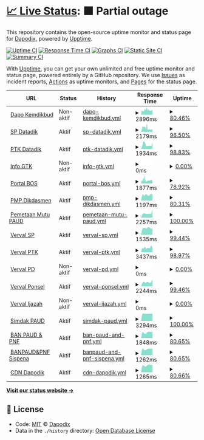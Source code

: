 # [📈 Live Status](https://dapodix.github.io/status): <!--live status--> **🟧 Partial outage**

This repository contains the open-source uptime monitor and status page for [Dapodix](https://dapodix.github.io/status), powered by [Upptime](https://github.com/upptime/upptime).

[![Uptime CI](https://github.com/koj-co/upptime/workflows/Uptime%20CI/badge.svg)](https://github.com/koj-co/upptime/actions?query=workflow%3A%22Uptime+CI%22)
[![Response Time CI](https://github.com/koj-co/upptime/workflows/Response%20Time%20CI/badge.svg)](https://github.com/koj-co/upptime/actions?query=workflow%3A%22Response+Time+CI%22)
[![Graphs CI](https://github.com/koj-co/upptime/workflows/Graphs%20CI/badge.svg)](https://github.com/koj-co/upptime/actions?query=workflow%3A%22Graphs+CI%22)
[![Static Site CI](https://github.com/koj-co/upptime/workflows/Static%20Site%20CI/badge.svg)](https://github.com/koj-co/upptime/actions?query=workflow%3A%22Static+Site+CI%22)
[![Summary CI](https://github.com/koj-co/upptime/workflows/Summary%20CI/badge.svg)](https://github.com/koj-co/upptime/actions?query=workflow%3A%22Summary+CI%22)

With [Upptime](https://upptime.js.org), you can get your own unlimited and free uptime monitor and status page, powered entirely by a GitHub repository. We use [Issues](https://github.com/dapodix/status/issues) as incident reports, [Actions](https://github.com/dapodix/status/actions) as uptime monitors, and [Pages](https://dapodix.github.io/status) for the status page.

<!--start: status pages-->
<!-- This summary is generated by Upptime (https://github.com/upptime/upptime) -->
<!-- Do not edit this manually, your changes will be overwritten -->
<!-- prettier-ignore -->
| URL | Status | History | Response Time | Uptime |
| --- | ------ | ------- | ------------- | ------ |
| <img alt="" src="https://favicons.githubusercontent.com/dapo.kemdikbud.go.id" height="13"> [Dapo Kemdikbud](https://dapo.kemdikbud.go.id/) | Non-aktif | [dapo-kemdikbud.yml](https://github.com/dapodix/status/commits/master/history/dapo-kemdikbud.yml) | <details><summary><img alt="Response time graph" src="./graphs/dapo-kemdikbud/response-time-week.png" height="20"> 2896ms</summary><br><a href="https://dapodix.github.io/status/history/dapo-kemdikbud"><img alt="Response time 2834" src="https://img.shields.io/endpoint?url=https%3A%2F%2Fraw.githubusercontent.com%2Fdapodix%2Fstatus%2Fmaster%2Fapi%2Fdapo-kemdikbud%2Fresponse-time.json"></a><br><a href="https://dapodix.github.io/status/history/dapo-kemdikbud"><img alt="24-hour response time 3012" src="https://img.shields.io/endpoint?url=https%3A%2F%2Fraw.githubusercontent.com%2Fdapodix%2Fstatus%2Fmaster%2Fapi%2Fdapo-kemdikbud%2Fresponse-time-day.json"></a><br><a href="https://dapodix.github.io/status/history/dapo-kemdikbud"><img alt="7-day response time 2896" src="https://img.shields.io/endpoint?url=https%3A%2F%2Fraw.githubusercontent.com%2Fdapodix%2Fstatus%2Fmaster%2Fapi%2Fdapo-kemdikbud%2Fresponse-time-week.json"></a><br><a href="https://dapodix.github.io/status/history/dapo-kemdikbud"><img alt="30-day response time 2709" src="https://img.shields.io/endpoint?url=https%3A%2F%2Fraw.githubusercontent.com%2Fdapodix%2Fstatus%2Fmaster%2Fapi%2Fdapo-kemdikbud%2Fresponse-time-month.json"></a><br><a href="https://dapodix.github.io/status/history/dapo-kemdikbud"><img alt="1-year response time 2834" src="https://img.shields.io/endpoint?url=https%3A%2F%2Fraw.githubusercontent.com%2Fdapodix%2Fstatus%2Fmaster%2Fapi%2Fdapo-kemdikbud%2Fresponse-time-year.json"></a></details> | <details><summary><a href="https://dapodix.github.io/status/history/dapo-kemdikbud">80.46%</a></summary><a href="https://dapodix.github.io/status/history/dapo-kemdikbud"><img alt="All-time uptime 96.19%" src="https://img.shields.io/endpoint?url=https%3A%2F%2Fraw.githubusercontent.com%2Fdapodix%2Fstatus%2Fmaster%2Fapi%2Fdapo-kemdikbud%2Fuptime.json"></a><br><a href="https://dapodix.github.io/status/history/dapo-kemdikbud"><img alt="24-hour uptime 99.93%" src="https://img.shields.io/endpoint?url=https%3A%2F%2Fraw.githubusercontent.com%2Fdapodix%2Fstatus%2Fmaster%2Fapi%2Fdapo-kemdikbud%2Fuptime-day.json"></a><br><a href="https://dapodix.github.io/status/history/dapo-kemdikbud"><img alt="7-day uptime 80.46%" src="https://img.shields.io/endpoint?url=https%3A%2F%2Fraw.githubusercontent.com%2Fdapodix%2Fstatus%2Fmaster%2Fapi%2Fdapo-kemdikbud%2Fuptime-week.json"></a><br><a href="https://dapodix.github.io/status/history/dapo-kemdikbud"><img alt="30-day uptime 94.35%" src="https://img.shields.io/endpoint?url=https%3A%2F%2Fraw.githubusercontent.com%2Fdapodix%2Fstatus%2Fmaster%2Fapi%2Fdapo-kemdikbud%2Fuptime-month.json"></a><br><a href="https://dapodix.github.io/status/history/dapo-kemdikbud"><img alt="1-year uptime 96.19%" src="https://img.shields.io/endpoint?url=https%3A%2F%2Fraw.githubusercontent.com%2Fdapodix%2Fstatus%2Fmaster%2Fapi%2Fdapo-kemdikbud%2Fuptime-year.json"></a></details>
| <img alt="" src="https://favicons.githubusercontent.com/sp.datadik.kemdikbud.go.id" height="13"> [SP Datadik](https://sp.datadik.kemdikbud.go.id/) | Aktif | [sp-datadik.yml](https://github.com/dapodix/status/commits/master/history/sp-datadik.yml) | <details><summary><img alt="Response time graph" src="./graphs/sp-datadik/response-time-week.png" height="20"> 2179ms</summary><br><a href="https://dapodix.github.io/status/history/sp-datadik"><img alt="Response time 2083" src="https://img.shields.io/endpoint?url=https%3A%2F%2Fraw.githubusercontent.com%2Fdapodix%2Fstatus%2Fmaster%2Fapi%2Fsp-datadik%2Fresponse-time.json"></a><br><a href="https://dapodix.github.io/status/history/sp-datadik"><img alt="24-hour response time 1461" src="https://img.shields.io/endpoint?url=https%3A%2F%2Fraw.githubusercontent.com%2Fdapodix%2Fstatus%2Fmaster%2Fapi%2Fsp-datadik%2Fresponse-time-day.json"></a><br><a href="https://dapodix.github.io/status/history/sp-datadik"><img alt="7-day response time 2179" src="https://img.shields.io/endpoint?url=https%3A%2F%2Fraw.githubusercontent.com%2Fdapodix%2Fstatus%2Fmaster%2Fapi%2Fsp-datadik%2Fresponse-time-week.json"></a><br><a href="https://dapodix.github.io/status/history/sp-datadik"><img alt="30-day response time 1629" src="https://img.shields.io/endpoint?url=https%3A%2F%2Fraw.githubusercontent.com%2Fdapodix%2Fstatus%2Fmaster%2Fapi%2Fsp-datadik%2Fresponse-time-month.json"></a><br><a href="https://dapodix.github.io/status/history/sp-datadik"><img alt="1-year response time 2083" src="https://img.shields.io/endpoint?url=https%3A%2F%2Fraw.githubusercontent.com%2Fdapodix%2Fstatus%2Fmaster%2Fapi%2Fsp-datadik%2Fresponse-time-year.json"></a></details> | <details><summary><a href="https://dapodix.github.io/status/history/sp-datadik">96.50%</a></summary><a href="https://dapodix.github.io/status/history/sp-datadik"><img alt="All-time uptime 85.56%" src="https://img.shields.io/endpoint?url=https%3A%2F%2Fraw.githubusercontent.com%2Fdapodix%2Fstatus%2Fmaster%2Fapi%2Fsp-datadik%2Fuptime.json"></a><br><a href="https://dapodix.github.io/status/history/sp-datadik"><img alt="24-hour uptime 96.16%" src="https://img.shields.io/endpoint?url=https%3A%2F%2Fraw.githubusercontent.com%2Fdapodix%2Fstatus%2Fmaster%2Fapi%2Fsp-datadik%2Fuptime-day.json"></a><br><a href="https://dapodix.github.io/status/history/sp-datadik"><img alt="7-day uptime 96.50%" src="https://img.shields.io/endpoint?url=https%3A%2F%2Fraw.githubusercontent.com%2Fdapodix%2Fstatus%2Fmaster%2Fapi%2Fsp-datadik%2Fuptime-week.json"></a><br><a href="https://dapodix.github.io/status/history/sp-datadik"><img alt="30-day uptime 95.69%" src="https://img.shields.io/endpoint?url=https%3A%2F%2Fraw.githubusercontent.com%2Fdapodix%2Fstatus%2Fmaster%2Fapi%2Fsp-datadik%2Fuptime-month.json"></a><br><a href="https://dapodix.github.io/status/history/sp-datadik"><img alt="1-year uptime 85.56%" src="https://img.shields.io/endpoint?url=https%3A%2F%2Fraw.githubusercontent.com%2Fdapodix%2Fstatus%2Fmaster%2Fapi%2Fsp-datadik%2Fuptime-year.json"></a></details>
| <img alt="" src="https://favicons.githubusercontent.com/ptk.datadik.kemdikbud.go.id" height="13"> [PTK Datadik](https://ptk.datadik.kemdikbud.go.id) | Aktif | [ptk-datadik.yml](https://github.com/dapodix/status/commits/master/history/ptk-datadik.yml) | <details><summary><img alt="Response time graph" src="./graphs/ptk-datadik/response-time-week.png" height="20"> 1934ms</summary><br><a href="https://dapodix.github.io/status/history/ptk-datadik"><img alt="Response time 6088" src="https://img.shields.io/endpoint?url=https%3A%2F%2Fraw.githubusercontent.com%2Fdapodix%2Fstatus%2Fmaster%2Fapi%2Fptk-datadik%2Fresponse-time.json"></a><br><a href="https://dapodix.github.io/status/history/ptk-datadik"><img alt="24-hour response time 2881" src="https://img.shields.io/endpoint?url=https%3A%2F%2Fraw.githubusercontent.com%2Fdapodix%2Fstatus%2Fmaster%2Fapi%2Fptk-datadik%2Fresponse-time-day.json"></a><br><a href="https://dapodix.github.io/status/history/ptk-datadik"><img alt="7-day response time 1934" src="https://img.shields.io/endpoint?url=https%3A%2F%2Fraw.githubusercontent.com%2Fdapodix%2Fstatus%2Fmaster%2Fapi%2Fptk-datadik%2Fresponse-time-week.json"></a><br><a href="https://dapodix.github.io/status/history/ptk-datadik"><img alt="30-day response time 1509" src="https://img.shields.io/endpoint?url=https%3A%2F%2Fraw.githubusercontent.com%2Fdapodix%2Fstatus%2Fmaster%2Fapi%2Fptk-datadik%2Fresponse-time-month.json"></a><br><a href="https://dapodix.github.io/status/history/ptk-datadik"><img alt="1-year response time 6088" src="https://img.shields.io/endpoint?url=https%3A%2F%2Fraw.githubusercontent.com%2Fdapodix%2Fstatus%2Fmaster%2Fapi%2Fptk-datadik%2Fresponse-time-year.json"></a></details> | <details><summary><a href="https://dapodix.github.io/status/history/ptk-datadik">98.83%</a></summary><a href="https://dapodix.github.io/status/history/ptk-datadik"><img alt="All-time uptime 98.02%" src="https://img.shields.io/endpoint?url=https%3A%2F%2Fraw.githubusercontent.com%2Fdapodix%2Fstatus%2Fmaster%2Fapi%2Fptk-datadik%2Fuptime.json"></a><br><a href="https://dapodix.github.io/status/history/ptk-datadik"><img alt="24-hour uptime 100.00%" src="https://img.shields.io/endpoint?url=https%3A%2F%2Fraw.githubusercontent.com%2Fdapodix%2Fstatus%2Fmaster%2Fapi%2Fptk-datadik%2Fuptime-day.json"></a><br><a href="https://dapodix.github.io/status/history/ptk-datadik"><img alt="7-day uptime 98.83%" src="https://img.shields.io/endpoint?url=https%3A%2F%2Fraw.githubusercontent.com%2Fdapodix%2Fstatus%2Fmaster%2Fapi%2Fptk-datadik%2Fuptime-week.json"></a><br><a href="https://dapodix.github.io/status/history/ptk-datadik"><img alt="30-day uptime 99.57%" src="https://img.shields.io/endpoint?url=https%3A%2F%2Fraw.githubusercontent.com%2Fdapodix%2Fstatus%2Fmaster%2Fapi%2Fptk-datadik%2Fuptime-month.json"></a><br><a href="https://dapodix.github.io/status/history/ptk-datadik"><img alt="1-year uptime 98.02%" src="https://img.shields.io/endpoint?url=https%3A%2F%2Fraw.githubusercontent.com%2Fdapodix%2Fstatus%2Fmaster%2Fapi%2Fptk-datadik%2Fuptime-year.json"></a></details>
| <img alt="" src="https://favicons.githubusercontent.com/info.gtk.kemdikbud.go.id" height="13"> [Info GTK](https://info.gtk.kemdikbud.go.id) | Non-aktif | [info-gtk.yml](https://github.com/dapodix/status/commits/master/history/info-gtk.yml) | <details><summary><img alt="Response time graph" src="./graphs/info-gtk/response-time-week.png" height="20"> 0ms</summary><br><a href="https://dapodix.github.io/status/history/info-gtk"><img alt="Response time 0" src="https://img.shields.io/endpoint?url=https%3A%2F%2Fraw.githubusercontent.com%2Fdapodix%2Fstatus%2Fmaster%2Fapi%2Finfo-gtk%2Fresponse-time.json"></a><br><a href="https://dapodix.github.io/status/history/info-gtk"><img alt="24-hour response time 0" src="https://img.shields.io/endpoint?url=https%3A%2F%2Fraw.githubusercontent.com%2Fdapodix%2Fstatus%2Fmaster%2Fapi%2Finfo-gtk%2Fresponse-time-day.json"></a><br><a href="https://dapodix.github.io/status/history/info-gtk"><img alt="7-day response time 0" src="https://img.shields.io/endpoint?url=https%3A%2F%2Fraw.githubusercontent.com%2Fdapodix%2Fstatus%2Fmaster%2Fapi%2Finfo-gtk%2Fresponse-time-week.json"></a><br><a href="https://dapodix.github.io/status/history/info-gtk"><img alt="30-day response time 0" src="https://img.shields.io/endpoint?url=https%3A%2F%2Fraw.githubusercontent.com%2Fdapodix%2Fstatus%2Fmaster%2Fapi%2Finfo-gtk%2Fresponse-time-month.json"></a><br><a href="https://dapodix.github.io/status/history/info-gtk"><img alt="1-year response time 0" src="https://img.shields.io/endpoint?url=https%3A%2F%2Fraw.githubusercontent.com%2Fdapodix%2Fstatus%2Fmaster%2Fapi%2Finfo-gtk%2Fresponse-time-year.json"></a></details> | <details><summary><a href="https://dapodix.github.io/status/history/info-gtk">0.00%</a></summary><a href="https://dapodix.github.io/status/history/info-gtk"><img alt="All-time uptime 0.00%" src="https://img.shields.io/endpoint?url=https%3A%2F%2Fraw.githubusercontent.com%2Fdapodix%2Fstatus%2Fmaster%2Fapi%2Finfo-gtk%2Fuptime.json"></a><br><a href="https://dapodix.github.io/status/history/info-gtk"><img alt="24-hour uptime 0.00%" src="https://img.shields.io/endpoint?url=https%3A%2F%2Fraw.githubusercontent.com%2Fdapodix%2Fstatus%2Fmaster%2Fapi%2Finfo-gtk%2Fuptime-day.json"></a><br><a href="https://dapodix.github.io/status/history/info-gtk"><img alt="7-day uptime 0.00%" src="https://img.shields.io/endpoint?url=https%3A%2F%2Fraw.githubusercontent.com%2Fdapodix%2Fstatus%2Fmaster%2Fapi%2Finfo-gtk%2Fuptime-week.json"></a><br><a href="https://dapodix.github.io/status/history/info-gtk"><img alt="30-day uptime 0.00%" src="https://img.shields.io/endpoint?url=https%3A%2F%2Fraw.githubusercontent.com%2Fdapodix%2Fstatus%2Fmaster%2Fapi%2Finfo-gtk%2Fuptime-month.json"></a><br><a href="https://dapodix.github.io/status/history/info-gtk"><img alt="1-year uptime 0.00%" src="https://img.shields.io/endpoint?url=https%3A%2F%2Fraw.githubusercontent.com%2Fdapodix%2Fstatus%2Fmaster%2Fapi%2Finfo-gtk%2Fuptime-year.json"></a></details>
| <img alt="" src="https://favicons.githubusercontent.com/bos.kemdikbud.go.id" height="13"> [Portal BOS](https://bos.kemdikbud.go.id/) | Aktif | [portal-bos.yml](https://github.com/dapodix/status/commits/master/history/portal-bos.yml) | <details><summary><img alt="Response time graph" src="./graphs/portal-bos/response-time-week.png" height="20"> 1877ms</summary><br><a href="https://dapodix.github.io/status/history/portal-bos"><img alt="Response time 2463" src="https://img.shields.io/endpoint?url=https%3A%2F%2Fraw.githubusercontent.com%2Fdapodix%2Fstatus%2Fmaster%2Fapi%2Fportal-bos%2Fresponse-time.json"></a><br><a href="https://dapodix.github.io/status/history/portal-bos"><img alt="24-hour response time 1642" src="https://img.shields.io/endpoint?url=https%3A%2F%2Fraw.githubusercontent.com%2Fdapodix%2Fstatus%2Fmaster%2Fapi%2Fportal-bos%2Fresponse-time-day.json"></a><br><a href="https://dapodix.github.io/status/history/portal-bos"><img alt="7-day response time 1877" src="https://img.shields.io/endpoint?url=https%3A%2F%2Fraw.githubusercontent.com%2Fdapodix%2Fstatus%2Fmaster%2Fapi%2Fportal-bos%2Fresponse-time-week.json"></a><br><a href="https://dapodix.github.io/status/history/portal-bos"><img alt="30-day response time 1964" src="https://img.shields.io/endpoint?url=https%3A%2F%2Fraw.githubusercontent.com%2Fdapodix%2Fstatus%2Fmaster%2Fapi%2Fportal-bos%2Fresponse-time-month.json"></a><br><a href="https://dapodix.github.io/status/history/portal-bos"><img alt="1-year response time 2463" src="https://img.shields.io/endpoint?url=https%3A%2F%2Fraw.githubusercontent.com%2Fdapodix%2Fstatus%2Fmaster%2Fapi%2Fportal-bos%2Fresponse-time-year.json"></a></details> | <details><summary><a href="https://dapodix.github.io/status/history/portal-bos">78.92%</a></summary><a href="https://dapodix.github.io/status/history/portal-bos"><img alt="All-time uptime 94.25%" src="https://img.shields.io/endpoint?url=https%3A%2F%2Fraw.githubusercontent.com%2Fdapodix%2Fstatus%2Fmaster%2Fapi%2Fportal-bos%2Fuptime.json"></a><br><a href="https://dapodix.github.io/status/history/portal-bos"><img alt="24-hour uptime 100.00%" src="https://img.shields.io/endpoint?url=https%3A%2F%2Fraw.githubusercontent.com%2Fdapodix%2Fstatus%2Fmaster%2Fapi%2Fportal-bos%2Fuptime-day.json"></a><br><a href="https://dapodix.github.io/status/history/portal-bos"><img alt="7-day uptime 78.92%" src="https://img.shields.io/endpoint?url=https%3A%2F%2Fraw.githubusercontent.com%2Fdapodix%2Fstatus%2Fmaster%2Fapi%2Fportal-bos%2Fuptime-week.json"></a><br><a href="https://dapodix.github.io/status/history/portal-bos"><img alt="30-day uptime 93.19%" src="https://img.shields.io/endpoint?url=https%3A%2F%2Fraw.githubusercontent.com%2Fdapodix%2Fstatus%2Fmaster%2Fapi%2Fportal-bos%2Fuptime-month.json"></a><br><a href="https://dapodix.github.io/status/history/portal-bos"><img alt="1-year uptime 94.25%" src="https://img.shields.io/endpoint?url=https%3A%2F%2Fraw.githubusercontent.com%2Fdapodix%2Fstatus%2Fmaster%2Fapi%2Fportal-bos%2Fuptime-year.json"></a></details>
| <img alt="" src="https://favicons.githubusercontent.com/pmp.kemdikbud.go.id" height="13"> [PMP Dikdasmen](http://pmp.kemdikbud.go.id/) | Aktif | [pmp-dikdasmen.yml](https://github.com/dapodix/status/commits/master/history/pmp-dikdasmen.yml) | <details><summary><img alt="Response time graph" src="./graphs/pmp-dikdasmen/response-time-week.png" height="20"> 1197ms</summary><br><a href="https://dapodix.github.io/status/history/pmp-dikdasmen"><img alt="Response time 1717" src="https://img.shields.io/endpoint?url=https%3A%2F%2Fraw.githubusercontent.com%2Fdapodix%2Fstatus%2Fmaster%2Fapi%2Fpmp-dikdasmen%2Fresponse-time.json"></a><br><a href="https://dapodix.github.io/status/history/pmp-dikdasmen"><img alt="24-hour response time 1300" src="https://img.shields.io/endpoint?url=https%3A%2F%2Fraw.githubusercontent.com%2Fdapodix%2Fstatus%2Fmaster%2Fapi%2Fpmp-dikdasmen%2Fresponse-time-day.json"></a><br><a href="https://dapodix.github.io/status/history/pmp-dikdasmen"><img alt="7-day response time 1197" src="https://img.shields.io/endpoint?url=https%3A%2F%2Fraw.githubusercontent.com%2Fdapodix%2Fstatus%2Fmaster%2Fapi%2Fpmp-dikdasmen%2Fresponse-time-week.json"></a><br><a href="https://dapodix.github.io/status/history/pmp-dikdasmen"><img alt="30-day response time 1283" src="https://img.shields.io/endpoint?url=https%3A%2F%2Fraw.githubusercontent.com%2Fdapodix%2Fstatus%2Fmaster%2Fapi%2Fpmp-dikdasmen%2Fresponse-time-month.json"></a><br><a href="https://dapodix.github.io/status/history/pmp-dikdasmen"><img alt="1-year response time 1717" src="https://img.shields.io/endpoint?url=https%3A%2F%2Fraw.githubusercontent.com%2Fdapodix%2Fstatus%2Fmaster%2Fapi%2Fpmp-dikdasmen%2Fresponse-time-year.json"></a></details> | <details><summary><a href="https://dapodix.github.io/status/history/pmp-dikdasmen">80.31%</a></summary><a href="https://dapodix.github.io/status/history/pmp-dikdasmen"><img alt="All-time uptime 97.45%" src="https://img.shields.io/endpoint?url=https%3A%2F%2Fraw.githubusercontent.com%2Fdapodix%2Fstatus%2Fmaster%2Fapi%2Fpmp-dikdasmen%2Fuptime.json"></a><br><a href="https://dapodix.github.io/status/history/pmp-dikdasmen"><img alt="24-hour uptime 100.00%" src="https://img.shields.io/endpoint?url=https%3A%2F%2Fraw.githubusercontent.com%2Fdapodix%2Fstatus%2Fmaster%2Fapi%2Fpmp-dikdasmen%2Fuptime-day.json"></a><br><a href="https://dapodix.github.io/status/history/pmp-dikdasmen"><img alt="7-day uptime 80.31%" src="https://img.shields.io/endpoint?url=https%3A%2F%2Fraw.githubusercontent.com%2Fdapodix%2Fstatus%2Fmaster%2Fapi%2Fpmp-dikdasmen%2Fuptime-week.json"></a><br><a href="https://dapodix.github.io/status/history/pmp-dikdasmen"><img alt="30-day uptime 95.47%" src="https://img.shields.io/endpoint?url=https%3A%2F%2Fraw.githubusercontent.com%2Fdapodix%2Fstatus%2Fmaster%2Fapi%2Fpmp-dikdasmen%2Fuptime-month.json"></a><br><a href="https://dapodix.github.io/status/history/pmp-dikdasmen"><img alt="1-year uptime 97.45%" src="https://img.shields.io/endpoint?url=https%3A%2F%2Fraw.githubusercontent.com%2Fdapodix%2Fstatus%2Fmaster%2Fapi%2Fpmp-dikdasmen%2Fuptime-year.json"></a></details>
| <img alt="" src="https://favicons.githubusercontent.com/pemetaanmutu.paud-dikmas.kemdikbud.go.id" height="13"> [Pemetaan Mutu PAUD](https://pemetaanmutu.paud-dikmas.kemdikbud.go.id/) | Aktif | [pemetaan-mutu-paud.yml](https://github.com/dapodix/status/commits/master/history/pemetaan-mutu-paud.yml) | <details><summary><img alt="Response time graph" src="./graphs/pemetaan-mutu-paud/response-time-week.png" height="20"> 2257ms</summary><br><a href="https://dapodix.github.io/status/history/pemetaan-mutu-paud"><img alt="Response time 2116" src="https://img.shields.io/endpoint?url=https%3A%2F%2Fraw.githubusercontent.com%2Fdapodix%2Fstatus%2Fmaster%2Fapi%2Fpemetaan-mutu-paud%2Fresponse-time.json"></a><br><a href="https://dapodix.github.io/status/history/pemetaan-mutu-paud"><img alt="24-hour response time 3976" src="https://img.shields.io/endpoint?url=https%3A%2F%2Fraw.githubusercontent.com%2Fdapodix%2Fstatus%2Fmaster%2Fapi%2Fpemetaan-mutu-paud%2Fresponse-time-day.json"></a><br><a href="https://dapodix.github.io/status/history/pemetaan-mutu-paud"><img alt="7-day response time 2257" src="https://img.shields.io/endpoint?url=https%3A%2F%2Fraw.githubusercontent.com%2Fdapodix%2Fstatus%2Fmaster%2Fapi%2Fpemetaan-mutu-paud%2Fresponse-time-week.json"></a><br><a href="https://dapodix.github.io/status/history/pemetaan-mutu-paud"><img alt="30-day response time 1940" src="https://img.shields.io/endpoint?url=https%3A%2F%2Fraw.githubusercontent.com%2Fdapodix%2Fstatus%2Fmaster%2Fapi%2Fpemetaan-mutu-paud%2Fresponse-time-month.json"></a><br><a href="https://dapodix.github.io/status/history/pemetaan-mutu-paud"><img alt="1-year response time 2116" src="https://img.shields.io/endpoint?url=https%3A%2F%2Fraw.githubusercontent.com%2Fdapodix%2Fstatus%2Fmaster%2Fapi%2Fpemetaan-mutu-paud%2Fresponse-time-year.json"></a></details> | <details><summary><a href="https://dapodix.github.io/status/history/pemetaan-mutu-paud">100.00%</a></summary><a href="https://dapodix.github.io/status/history/pemetaan-mutu-paud"><img alt="All-time uptime 91.83%" src="https://img.shields.io/endpoint?url=https%3A%2F%2Fraw.githubusercontent.com%2Fdapodix%2Fstatus%2Fmaster%2Fapi%2Fpemetaan-mutu-paud%2Fuptime.json"></a><br><a href="https://dapodix.github.io/status/history/pemetaan-mutu-paud"><img alt="24-hour uptime 100.00%" src="https://img.shields.io/endpoint?url=https%3A%2F%2Fraw.githubusercontent.com%2Fdapodix%2Fstatus%2Fmaster%2Fapi%2Fpemetaan-mutu-paud%2Fuptime-day.json"></a><br><a href="https://dapodix.github.io/status/history/pemetaan-mutu-paud"><img alt="7-day uptime 100.00%" src="https://img.shields.io/endpoint?url=https%3A%2F%2Fraw.githubusercontent.com%2Fdapodix%2Fstatus%2Fmaster%2Fapi%2Fpemetaan-mutu-paud%2Fuptime-week.json"></a><br><a href="https://dapodix.github.io/status/history/pemetaan-mutu-paud"><img alt="30-day uptime 89.49%" src="https://img.shields.io/endpoint?url=https%3A%2F%2Fraw.githubusercontent.com%2Fdapodix%2Fstatus%2Fmaster%2Fapi%2Fpemetaan-mutu-paud%2Fuptime-month.json"></a><br><a href="https://dapodix.github.io/status/history/pemetaan-mutu-paud"><img alt="1-year uptime 91.83%" src="https://img.shields.io/endpoint?url=https%3A%2F%2Fraw.githubusercontent.com%2Fdapodix%2Fstatus%2Fmaster%2Fapi%2Fpemetaan-mutu-paud%2Fuptime-year.json"></a></details>
| <img alt="" src="https://favicons.githubusercontent.com/vervalsp.data.kemdikbud.go.id" height="13"> [Verval SP](http://vervalsp.data.kemdikbud.go.id/) | Aktif | [verval-sp.yml](https://github.com/dapodix/status/commits/master/history/verval-sp.yml) | <details><summary><img alt="Response time graph" src="./graphs/verval-sp/response-time-week.png" height="20"> 1535ms</summary><br><a href="https://dapodix.github.io/status/history/verval-sp"><img alt="Response time 1559" src="https://img.shields.io/endpoint?url=https%3A%2F%2Fraw.githubusercontent.com%2Fdapodix%2Fstatus%2Fmaster%2Fapi%2Fverval-sp%2Fresponse-time.json"></a><br><a href="https://dapodix.github.io/status/history/verval-sp"><img alt="24-hour response time 1491" src="https://img.shields.io/endpoint?url=https%3A%2F%2Fraw.githubusercontent.com%2Fdapodix%2Fstatus%2Fmaster%2Fapi%2Fverval-sp%2Fresponse-time-day.json"></a><br><a href="https://dapodix.github.io/status/history/verval-sp"><img alt="7-day response time 1535" src="https://img.shields.io/endpoint?url=https%3A%2F%2Fraw.githubusercontent.com%2Fdapodix%2Fstatus%2Fmaster%2Fapi%2Fverval-sp%2Fresponse-time-week.json"></a><br><a href="https://dapodix.github.io/status/history/verval-sp"><img alt="30-day response time 1422" src="https://img.shields.io/endpoint?url=https%3A%2F%2Fraw.githubusercontent.com%2Fdapodix%2Fstatus%2Fmaster%2Fapi%2Fverval-sp%2Fresponse-time-month.json"></a><br><a href="https://dapodix.github.io/status/history/verval-sp"><img alt="1-year response time 1559" src="https://img.shields.io/endpoint?url=https%3A%2F%2Fraw.githubusercontent.com%2Fdapodix%2Fstatus%2Fmaster%2Fapi%2Fverval-sp%2Fresponse-time-year.json"></a></details> | <details><summary><a href="https://dapodix.github.io/status/history/verval-sp">99.44%</a></summary><a href="https://dapodix.github.io/status/history/verval-sp"><img alt="All-time uptime 96.87%" src="https://img.shields.io/endpoint?url=https%3A%2F%2Fraw.githubusercontent.com%2Fdapodix%2Fstatus%2Fmaster%2Fapi%2Fverval-sp%2Fuptime.json"></a><br><a href="https://dapodix.github.io/status/history/verval-sp"><img alt="24-hour uptime 100.00%" src="https://img.shields.io/endpoint?url=https%3A%2F%2Fraw.githubusercontent.com%2Fdapodix%2Fstatus%2Fmaster%2Fapi%2Fverval-sp%2Fuptime-day.json"></a><br><a href="https://dapodix.github.io/status/history/verval-sp"><img alt="7-day uptime 99.44%" src="https://img.shields.io/endpoint?url=https%3A%2F%2Fraw.githubusercontent.com%2Fdapodix%2Fstatus%2Fmaster%2Fapi%2Fverval-sp%2Fuptime-week.json"></a><br><a href="https://dapodix.github.io/status/history/verval-sp"><img alt="30-day uptime 94.19%" src="https://img.shields.io/endpoint?url=https%3A%2F%2Fraw.githubusercontent.com%2Fdapodix%2Fstatus%2Fmaster%2Fapi%2Fverval-sp%2Fuptime-month.json"></a><br><a href="https://dapodix.github.io/status/history/verval-sp"><img alt="1-year uptime 96.87%" src="https://img.shields.io/endpoint?url=https%3A%2F%2Fraw.githubusercontent.com%2Fdapodix%2Fstatus%2Fmaster%2Fapi%2Fverval-sp%2Fuptime-year.json"></a></details>
| <img alt="" src="https://favicons.githubusercontent.com/vervalptk.data.kemdikbud.go.id" height="13"> [Verval PTK](http://vervalptk.data.kemdikbud.go.id/) | Aktif | [verval-ptk.yml](https://github.com/dapodix/status/commits/master/history/verval-ptk.yml) | <details><summary><img alt="Response time graph" src="./graphs/verval-ptk/response-time-week.png" height="20"> 3437ms</summary><br><a href="https://dapodix.github.io/status/history/verval-ptk"><img alt="Response time 3683" src="https://img.shields.io/endpoint?url=https%3A%2F%2Fraw.githubusercontent.com%2Fdapodix%2Fstatus%2Fmaster%2Fapi%2Fverval-ptk%2Fresponse-time.json"></a><br><a href="https://dapodix.github.io/status/history/verval-ptk"><img alt="24-hour response time 3406" src="https://img.shields.io/endpoint?url=https%3A%2F%2Fraw.githubusercontent.com%2Fdapodix%2Fstatus%2Fmaster%2Fapi%2Fverval-ptk%2Fresponse-time-day.json"></a><br><a href="https://dapodix.github.io/status/history/verval-ptk"><img alt="7-day response time 3437" src="https://img.shields.io/endpoint?url=https%3A%2F%2Fraw.githubusercontent.com%2Fdapodix%2Fstatus%2Fmaster%2Fapi%2Fverval-ptk%2Fresponse-time-week.json"></a><br><a href="https://dapodix.github.io/status/history/verval-ptk"><img alt="30-day response time 3881" src="https://img.shields.io/endpoint?url=https%3A%2F%2Fraw.githubusercontent.com%2Fdapodix%2Fstatus%2Fmaster%2Fapi%2Fverval-ptk%2Fresponse-time-month.json"></a><br><a href="https://dapodix.github.io/status/history/verval-ptk"><img alt="1-year response time 3683" src="https://img.shields.io/endpoint?url=https%3A%2F%2Fraw.githubusercontent.com%2Fdapodix%2Fstatus%2Fmaster%2Fapi%2Fverval-ptk%2Fresponse-time-year.json"></a></details> | <details><summary><a href="https://dapodix.github.io/status/history/verval-ptk">98.97%</a></summary><a href="https://dapodix.github.io/status/history/verval-ptk"><img alt="All-time uptime 96.18%" src="https://img.shields.io/endpoint?url=https%3A%2F%2Fraw.githubusercontent.com%2Fdapodix%2Fstatus%2Fmaster%2Fapi%2Fverval-ptk%2Fuptime.json"></a><br><a href="https://dapodix.github.io/status/history/verval-ptk"><img alt="24-hour uptime 100.00%" src="https://img.shields.io/endpoint?url=https%3A%2F%2Fraw.githubusercontent.com%2Fdapodix%2Fstatus%2Fmaster%2Fapi%2Fverval-ptk%2Fuptime-day.json"></a><br><a href="https://dapodix.github.io/status/history/verval-ptk"><img alt="7-day uptime 98.97%" src="https://img.shields.io/endpoint?url=https%3A%2F%2Fraw.githubusercontent.com%2Fdapodix%2Fstatus%2Fmaster%2Fapi%2Fverval-ptk%2Fuptime-week.json"></a><br><a href="https://dapodix.github.io/status/history/verval-ptk"><img alt="30-day uptime 94.16%" src="https://img.shields.io/endpoint?url=https%3A%2F%2Fraw.githubusercontent.com%2Fdapodix%2Fstatus%2Fmaster%2Fapi%2Fverval-ptk%2Fuptime-month.json"></a><br><a href="https://dapodix.github.io/status/history/verval-ptk"><img alt="1-year uptime 96.18%" src="https://img.shields.io/endpoint?url=https%3A%2F%2Fraw.githubusercontent.com%2Fdapodix%2Fstatus%2Fmaster%2Fapi%2Fverval-ptk%2Fuptime-year.json"></a></details>
| <img alt="" src="https://favicons.githubusercontent.com/vervalpd.data.kemdikbud.go.id" height="13"> [Verval PD](http://vervalpd.data.kemdikbud.go.id/) | Non-aktif | [verval-pd.yml](https://github.com/dapodix/status/commits/master/history/verval-pd.yml) | <details><summary><img alt="Response time graph" src="./graphs/verval-pd/response-time-week.png" height="20"> 0ms</summary><br><a href="https://dapodix.github.io/status/history/verval-pd"><img alt="Response time 2394" src="https://img.shields.io/endpoint?url=https%3A%2F%2Fraw.githubusercontent.com%2Fdapodix%2Fstatus%2Fmaster%2Fapi%2Fverval-pd%2Fresponse-time.json"></a><br><a href="https://dapodix.github.io/status/history/verval-pd"><img alt="24-hour response time 0" src="https://img.shields.io/endpoint?url=https%3A%2F%2Fraw.githubusercontent.com%2Fdapodix%2Fstatus%2Fmaster%2Fapi%2Fverval-pd%2Fresponse-time-day.json"></a><br><a href="https://dapodix.github.io/status/history/verval-pd"><img alt="7-day response time 0" src="https://img.shields.io/endpoint?url=https%3A%2F%2Fraw.githubusercontent.com%2Fdapodix%2Fstatus%2Fmaster%2Fapi%2Fverval-pd%2Fresponse-time-week.json"></a><br><a href="https://dapodix.github.io/status/history/verval-pd"><img alt="30-day response time 2615" src="https://img.shields.io/endpoint?url=https%3A%2F%2Fraw.githubusercontent.com%2Fdapodix%2Fstatus%2Fmaster%2Fapi%2Fverval-pd%2Fresponse-time-month.json"></a><br><a href="https://dapodix.github.io/status/history/verval-pd"><img alt="1-year response time 2394" src="https://img.shields.io/endpoint?url=https%3A%2F%2Fraw.githubusercontent.com%2Fdapodix%2Fstatus%2Fmaster%2Fapi%2Fverval-pd%2Fresponse-time-year.json"></a></details> | <details><summary><a href="https://dapodix.github.io/status/history/verval-pd">0.00%</a></summary><a href="https://dapodix.github.io/status/history/verval-pd"><img alt="All-time uptime 73.82%" src="https://img.shields.io/endpoint?url=https%3A%2F%2Fraw.githubusercontent.com%2Fdapodix%2Fstatus%2Fmaster%2Fapi%2Fverval-pd%2Fuptime.json"></a><br><a href="https://dapodix.github.io/status/history/verval-pd"><img alt="24-hour uptime 0.00%" src="https://img.shields.io/endpoint?url=https%3A%2F%2Fraw.githubusercontent.com%2Fdapodix%2Fstatus%2Fmaster%2Fapi%2Fverval-pd%2Fuptime-day.json"></a><br><a href="https://dapodix.github.io/status/history/verval-pd"><img alt="7-day uptime 0.00%" src="https://img.shields.io/endpoint?url=https%3A%2F%2Fraw.githubusercontent.com%2Fdapodix%2Fstatus%2Fmaster%2Fapi%2Fverval-pd%2Fuptime-week.json"></a><br><a href="https://dapodix.github.io/status/history/verval-pd"><img alt="30-day uptime 59.94%" src="https://img.shields.io/endpoint?url=https%3A%2F%2Fraw.githubusercontent.com%2Fdapodix%2Fstatus%2Fmaster%2Fapi%2Fverval-pd%2Fuptime-month.json"></a><br><a href="https://dapodix.github.io/status/history/verval-pd"><img alt="1-year uptime 73.82%" src="https://img.shields.io/endpoint?url=https%3A%2F%2Fraw.githubusercontent.com%2Fdapodix%2Fstatus%2Fmaster%2Fapi%2Fverval-pd%2Fuptime-year.json"></a></details>
| <img alt="" src="https://favicons.githubusercontent.com/vervalponsel.data.kemdikbud.go.id" height="13"> [Verval Ponsel](https://vervalponsel.data.kemdikbud.go.id/) | Aktif | [verval-ponsel.yml](https://github.com/dapodix/status/commits/master/history/verval-ponsel.yml) | <details><summary><img alt="Response time graph" src="./graphs/verval-ponsel/response-time-week.png" height="20"> 2244ms</summary><br><a href="https://dapodix.github.io/status/history/verval-ponsel"><img alt="Response time 2158" src="https://img.shields.io/endpoint?url=https%3A%2F%2Fraw.githubusercontent.com%2Fdapodix%2Fstatus%2Fmaster%2Fapi%2Fverval-ponsel%2Fresponse-time.json"></a><br><a href="https://dapodix.github.io/status/history/verval-ponsel"><img alt="24-hour response time 3547" src="https://img.shields.io/endpoint?url=https%3A%2F%2Fraw.githubusercontent.com%2Fdapodix%2Fstatus%2Fmaster%2Fapi%2Fverval-ponsel%2Fresponse-time-day.json"></a><br><a href="https://dapodix.github.io/status/history/verval-ponsel"><img alt="7-day response time 2244" src="https://img.shields.io/endpoint?url=https%3A%2F%2Fraw.githubusercontent.com%2Fdapodix%2Fstatus%2Fmaster%2Fapi%2Fverval-ponsel%2Fresponse-time-week.json"></a><br><a href="https://dapodix.github.io/status/history/verval-ponsel"><img alt="30-day response time 2280" src="https://img.shields.io/endpoint?url=https%3A%2F%2Fraw.githubusercontent.com%2Fdapodix%2Fstatus%2Fmaster%2Fapi%2Fverval-ponsel%2Fresponse-time-month.json"></a><br><a href="https://dapodix.github.io/status/history/verval-ponsel"><img alt="1-year response time 2158" src="https://img.shields.io/endpoint?url=https%3A%2F%2Fraw.githubusercontent.com%2Fdapodix%2Fstatus%2Fmaster%2Fapi%2Fverval-ponsel%2Fresponse-time-year.json"></a></details> | <details><summary><a href="https://dapodix.github.io/status/history/verval-ponsel">99.46%</a></summary><a href="https://dapodix.github.io/status/history/verval-ponsel"><img alt="All-time uptime 93.97%" src="https://img.shields.io/endpoint?url=https%3A%2F%2Fraw.githubusercontent.com%2Fdapodix%2Fstatus%2Fmaster%2Fapi%2Fverval-ponsel%2Fuptime.json"></a><br><a href="https://dapodix.github.io/status/history/verval-ponsel"><img alt="24-hour uptime 100.00%" src="https://img.shields.io/endpoint?url=https%3A%2F%2Fraw.githubusercontent.com%2Fdapodix%2Fstatus%2Fmaster%2Fapi%2Fverval-ponsel%2Fuptime-day.json"></a><br><a href="https://dapodix.github.io/status/history/verval-ponsel"><img alt="7-day uptime 99.46%" src="https://img.shields.io/endpoint?url=https%3A%2F%2Fraw.githubusercontent.com%2Fdapodix%2Fstatus%2Fmaster%2Fapi%2Fverval-ponsel%2Fuptime-week.json"></a><br><a href="https://dapodix.github.io/status/history/verval-ponsel"><img alt="30-day uptime 90.87%" src="https://img.shields.io/endpoint?url=https%3A%2F%2Fraw.githubusercontent.com%2Fdapodix%2Fstatus%2Fmaster%2Fapi%2Fverval-ponsel%2Fuptime-month.json"></a><br><a href="https://dapodix.github.io/status/history/verval-ponsel"><img alt="1-year uptime 93.97%" src="https://img.shields.io/endpoint?url=https%3A%2F%2Fraw.githubusercontent.com%2Fdapodix%2Fstatus%2Fmaster%2Fapi%2Fverval-ponsel%2Fuptime-year.json"></a></details>
| <img alt="" src="https://favicons.githubusercontent.com/info.gtk.kemdikbud.go.id" height="13"> [Verval Ijazah](https://info.gtk.kemdikbud.go.id/verval_s1/index.php) | Non-aktif | [verval-ijazah.yml](https://github.com/dapodix/status/commits/master/history/verval-ijazah.yml) | <details><summary><img alt="Response time graph" src="./graphs/verval-ijazah/response-time-week.png" height="20"> 0ms</summary><br><a href="https://dapodix.github.io/status/history/verval-ijazah"><img alt="Response time 0" src="https://img.shields.io/endpoint?url=https%3A%2F%2Fraw.githubusercontent.com%2Fdapodix%2Fstatus%2Fmaster%2Fapi%2Fverval-ijazah%2Fresponse-time.json"></a><br><a href="https://dapodix.github.io/status/history/verval-ijazah"><img alt="24-hour response time 0" src="https://img.shields.io/endpoint?url=https%3A%2F%2Fraw.githubusercontent.com%2Fdapodix%2Fstatus%2Fmaster%2Fapi%2Fverval-ijazah%2Fresponse-time-day.json"></a><br><a href="https://dapodix.github.io/status/history/verval-ijazah"><img alt="7-day response time 0" src="https://img.shields.io/endpoint?url=https%3A%2F%2Fraw.githubusercontent.com%2Fdapodix%2Fstatus%2Fmaster%2Fapi%2Fverval-ijazah%2Fresponse-time-week.json"></a><br><a href="https://dapodix.github.io/status/history/verval-ijazah"><img alt="30-day response time 0" src="https://img.shields.io/endpoint?url=https%3A%2F%2Fraw.githubusercontent.com%2Fdapodix%2Fstatus%2Fmaster%2Fapi%2Fverval-ijazah%2Fresponse-time-month.json"></a><br><a href="https://dapodix.github.io/status/history/verval-ijazah"><img alt="1-year response time 0" src="https://img.shields.io/endpoint?url=https%3A%2F%2Fraw.githubusercontent.com%2Fdapodix%2Fstatus%2Fmaster%2Fapi%2Fverval-ijazah%2Fresponse-time-year.json"></a></details> | <details><summary><a href="https://dapodix.github.io/status/history/verval-ijazah">0.00%</a></summary><a href="https://dapodix.github.io/status/history/verval-ijazah"><img alt="All-time uptime 0.00%" src="https://img.shields.io/endpoint?url=https%3A%2F%2Fraw.githubusercontent.com%2Fdapodix%2Fstatus%2Fmaster%2Fapi%2Fverval-ijazah%2Fuptime.json"></a><br><a href="https://dapodix.github.io/status/history/verval-ijazah"><img alt="24-hour uptime 0.00%" src="https://img.shields.io/endpoint?url=https%3A%2F%2Fraw.githubusercontent.com%2Fdapodix%2Fstatus%2Fmaster%2Fapi%2Fverval-ijazah%2Fuptime-day.json"></a><br><a href="https://dapodix.github.io/status/history/verval-ijazah"><img alt="7-day uptime 0.00%" src="https://img.shields.io/endpoint?url=https%3A%2F%2Fraw.githubusercontent.com%2Fdapodix%2Fstatus%2Fmaster%2Fapi%2Fverval-ijazah%2Fuptime-week.json"></a><br><a href="https://dapodix.github.io/status/history/verval-ijazah"><img alt="30-day uptime 0.00%" src="https://img.shields.io/endpoint?url=https%3A%2F%2Fraw.githubusercontent.com%2Fdapodix%2Fstatus%2Fmaster%2Fapi%2Fverval-ijazah%2Fuptime-month.json"></a><br><a href="https://dapodix.github.io/status/history/verval-ijazah"><img alt="1-year uptime 0.00%" src="https://img.shields.io/endpoint?url=https%3A%2F%2Fraw.githubusercontent.com%2Fdapodix%2Fstatus%2Fmaster%2Fapi%2Fverval-ijazah%2Fuptime-year.json"></a></details>
| <img alt="" src="https://favicons.githubusercontent.com/app.paud-dikmas.kemdikbud.go.id" height="13"> [Simdak PAUD](https://app.paud-dikmas.kemdikbud.go.id/simdak/) | Aktif | [simdak-paud.yml](https://github.com/dapodix/status/commits/master/history/simdak-paud.yml) | <details><summary><img alt="Response time graph" src="./graphs/simdak-paud/response-time-week.png" height="20"> 3294ms</summary><br><a href="https://dapodix.github.io/status/history/simdak-paud"><img alt="Response time 1847" src="https://img.shields.io/endpoint?url=https%3A%2F%2Fraw.githubusercontent.com%2Fdapodix%2Fstatus%2Fmaster%2Fapi%2Fsimdak-paud%2Fresponse-time.json"></a><br><a href="https://dapodix.github.io/status/history/simdak-paud"><img alt="24-hour response time 3307" src="https://img.shields.io/endpoint?url=https%3A%2F%2Fraw.githubusercontent.com%2Fdapodix%2Fstatus%2Fmaster%2Fapi%2Fsimdak-paud%2Fresponse-time-day.json"></a><br><a href="https://dapodix.github.io/status/history/simdak-paud"><img alt="7-day response time 3294" src="https://img.shields.io/endpoint?url=https%3A%2F%2Fraw.githubusercontent.com%2Fdapodix%2Fstatus%2Fmaster%2Fapi%2Fsimdak-paud%2Fresponse-time-week.json"></a><br><a href="https://dapodix.github.io/status/history/simdak-paud"><img alt="30-day response time 1979" src="https://img.shields.io/endpoint?url=https%3A%2F%2Fraw.githubusercontent.com%2Fdapodix%2Fstatus%2Fmaster%2Fapi%2Fsimdak-paud%2Fresponse-time-month.json"></a><br><a href="https://dapodix.github.io/status/history/simdak-paud"><img alt="1-year response time 1847" src="https://img.shields.io/endpoint?url=https%3A%2F%2Fraw.githubusercontent.com%2Fdapodix%2Fstatus%2Fmaster%2Fapi%2Fsimdak-paud%2Fresponse-time-year.json"></a></details> | <details><summary><a href="https://dapodix.github.io/status/history/simdak-paud">100.00%</a></summary><a href="https://dapodix.github.io/status/history/simdak-paud"><img alt="All-time uptime 92.29%" src="https://img.shields.io/endpoint?url=https%3A%2F%2Fraw.githubusercontent.com%2Fdapodix%2Fstatus%2Fmaster%2Fapi%2Fsimdak-paud%2Fuptime.json"></a><br><a href="https://dapodix.github.io/status/history/simdak-paud"><img alt="24-hour uptime 100.00%" src="https://img.shields.io/endpoint?url=https%3A%2F%2Fraw.githubusercontent.com%2Fdapodix%2Fstatus%2Fmaster%2Fapi%2Fsimdak-paud%2Fuptime-day.json"></a><br><a href="https://dapodix.github.io/status/history/simdak-paud"><img alt="7-day uptime 100.00%" src="https://img.shields.io/endpoint?url=https%3A%2F%2Fraw.githubusercontent.com%2Fdapodix%2Fstatus%2Fmaster%2Fapi%2Fsimdak-paud%2Fuptime-week.json"></a><br><a href="https://dapodix.github.io/status/history/simdak-paud"><img alt="30-day uptime 88.20%" src="https://img.shields.io/endpoint?url=https%3A%2F%2Fraw.githubusercontent.com%2Fdapodix%2Fstatus%2Fmaster%2Fapi%2Fsimdak-paud%2Fuptime-month.json"></a><br><a href="https://dapodix.github.io/status/history/simdak-paud"><img alt="1-year uptime 92.29%" src="https://img.shields.io/endpoint?url=https%3A%2F%2Fraw.githubusercontent.com%2Fdapodix%2Fstatus%2Fmaster%2Fapi%2Fsimdak-paud%2Fuptime-year.json"></a></details>
| <img alt="" src="https://favicons.githubusercontent.com/banpaudpnf.kemdikbud.go.id" height="13"> [BAN PAUD & PNF](https://banpaudpnf.kemdikbud.go.id/) | Aktif | [ban-paud-and-pnf.yml](https://github.com/dapodix/status/commits/master/history/ban-paud-and-pnf.yml) | <details><summary><img alt="Response time graph" src="./graphs/ban-paud-and-pnf/response-time-week.png" height="20"> 1848ms</summary><br><a href="https://dapodix.github.io/status/history/ban-paud-and-pnf"><img alt="Response time 1966" src="https://img.shields.io/endpoint?url=https%3A%2F%2Fraw.githubusercontent.com%2Fdapodix%2Fstatus%2Fmaster%2Fapi%2Fban-paud-and-pnf%2Fresponse-time.json"></a><br><a href="https://dapodix.github.io/status/history/ban-paud-and-pnf"><img alt="24-hour response time 2145" src="https://img.shields.io/endpoint?url=https%3A%2F%2Fraw.githubusercontent.com%2Fdapodix%2Fstatus%2Fmaster%2Fapi%2Fban-paud-and-pnf%2Fresponse-time-day.json"></a><br><a href="https://dapodix.github.io/status/history/ban-paud-and-pnf"><img alt="7-day response time 1848" src="https://img.shields.io/endpoint?url=https%3A%2F%2Fraw.githubusercontent.com%2Fdapodix%2Fstatus%2Fmaster%2Fapi%2Fban-paud-and-pnf%2Fresponse-time-week.json"></a><br><a href="https://dapodix.github.io/status/history/ban-paud-and-pnf"><img alt="30-day response time 1973" src="https://img.shields.io/endpoint?url=https%3A%2F%2Fraw.githubusercontent.com%2Fdapodix%2Fstatus%2Fmaster%2Fapi%2Fban-paud-and-pnf%2Fresponse-time-month.json"></a><br><a href="https://dapodix.github.io/status/history/ban-paud-and-pnf"><img alt="1-year response time 1966" src="https://img.shields.io/endpoint?url=https%3A%2F%2Fraw.githubusercontent.com%2Fdapodix%2Fstatus%2Fmaster%2Fapi%2Fban-paud-and-pnf%2Fresponse-time-year.json"></a></details> | <details><summary><a href="https://dapodix.github.io/status/history/ban-paud-and-pnf">80.65%</a></summary><a href="https://dapodix.github.io/status/history/ban-paud-and-pnf"><img alt="All-time uptime 96.82%" src="https://img.shields.io/endpoint?url=https%3A%2F%2Fraw.githubusercontent.com%2Fdapodix%2Fstatus%2Fmaster%2Fapi%2Fban-paud-and-pnf%2Fuptime.json"></a><br><a href="https://dapodix.github.io/status/history/ban-paud-and-pnf"><img alt="24-hour uptime 100.00%" src="https://img.shields.io/endpoint?url=https%3A%2F%2Fraw.githubusercontent.com%2Fdapodix%2Fstatus%2Fmaster%2Fapi%2Fban-paud-and-pnf%2Fuptime-day.json"></a><br><a href="https://dapodix.github.io/status/history/ban-paud-and-pnf"><img alt="7-day uptime 80.65%" src="https://img.shields.io/endpoint?url=https%3A%2F%2Fraw.githubusercontent.com%2Fdapodix%2Fstatus%2Fmaster%2Fapi%2Fban-paud-and-pnf%2Fuptime-week.json"></a><br><a href="https://dapodix.github.io/status/history/ban-paud-and-pnf"><img alt="30-day uptime 95.17%" src="https://img.shields.io/endpoint?url=https%3A%2F%2Fraw.githubusercontent.com%2Fdapodix%2Fstatus%2Fmaster%2Fapi%2Fban-paud-and-pnf%2Fuptime-month.json"></a><br><a href="https://dapodix.github.io/status/history/ban-paud-and-pnf"><img alt="1-year uptime 96.82%" src="https://img.shields.io/endpoint?url=https%3A%2F%2Fraw.githubusercontent.com%2Fdapodix%2Fstatus%2Fmaster%2Fapi%2Fban-paud-and-pnf%2Fuptime-year.json"></a></details>
| <img alt="" src="https://favicons.githubusercontent.com/banpaudpnf.kemdikbud.go.id" height="13"> [BANPAUD&PNF Sispena](https://banpaudpnf.kemdikbud.go.id/sispena/) | Aktif | [banpaud-and-pnf-sispena.yml](https://github.com/dapodix/status/commits/master/history/banpaud-and-pnf-sispena.yml) | <details><summary><img alt="Response time graph" src="./graphs/banpaud-and-pnf-sispena/response-time-week.png" height="20"> 1262ms</summary><br><a href="https://dapodix.github.io/status/history/banpaud-and-pnf-sispena"><img alt="Response time 1293" src="https://img.shields.io/endpoint?url=https%3A%2F%2Fraw.githubusercontent.com%2Fdapodix%2Fstatus%2Fmaster%2Fapi%2Fbanpaud-and-pnf-sispena%2Fresponse-time.json"></a><br><a href="https://dapodix.github.io/status/history/banpaud-and-pnf-sispena"><img alt="24-hour response time 1344" src="https://img.shields.io/endpoint?url=https%3A%2F%2Fraw.githubusercontent.com%2Fdapodix%2Fstatus%2Fmaster%2Fapi%2Fbanpaud-and-pnf-sispena%2Fresponse-time-day.json"></a><br><a href="https://dapodix.github.io/status/history/banpaud-and-pnf-sispena"><img alt="7-day response time 1262" src="https://img.shields.io/endpoint?url=https%3A%2F%2Fraw.githubusercontent.com%2Fdapodix%2Fstatus%2Fmaster%2Fapi%2Fbanpaud-and-pnf-sispena%2Fresponse-time-week.json"></a><br><a href="https://dapodix.github.io/status/history/banpaud-and-pnf-sispena"><img alt="30-day response time 1334" src="https://img.shields.io/endpoint?url=https%3A%2F%2Fraw.githubusercontent.com%2Fdapodix%2Fstatus%2Fmaster%2Fapi%2Fbanpaud-and-pnf-sispena%2Fresponse-time-month.json"></a><br><a href="https://dapodix.github.io/status/history/banpaud-and-pnf-sispena"><img alt="1-year response time 1293" src="https://img.shields.io/endpoint?url=https%3A%2F%2Fraw.githubusercontent.com%2Fdapodix%2Fstatus%2Fmaster%2Fapi%2Fbanpaud-and-pnf-sispena%2Fresponse-time-year.json"></a></details> | <details><summary><a href="https://dapodix.github.io/status/history/banpaud-and-pnf-sispena">80.65%</a></summary><a href="https://dapodix.github.io/status/history/banpaud-and-pnf-sispena"><img alt="All-time uptime 96.82%" src="https://img.shields.io/endpoint?url=https%3A%2F%2Fraw.githubusercontent.com%2Fdapodix%2Fstatus%2Fmaster%2Fapi%2Fbanpaud-and-pnf-sispena%2Fuptime.json"></a><br><a href="https://dapodix.github.io/status/history/banpaud-and-pnf-sispena"><img alt="24-hour uptime 100.00%" src="https://img.shields.io/endpoint?url=https%3A%2F%2Fraw.githubusercontent.com%2Fdapodix%2Fstatus%2Fmaster%2Fapi%2Fbanpaud-and-pnf-sispena%2Fuptime-day.json"></a><br><a href="https://dapodix.github.io/status/history/banpaud-and-pnf-sispena"><img alt="7-day uptime 80.65%" src="https://img.shields.io/endpoint?url=https%3A%2F%2Fraw.githubusercontent.com%2Fdapodix%2Fstatus%2Fmaster%2Fapi%2Fbanpaud-and-pnf-sispena%2Fuptime-week.json"></a><br><a href="https://dapodix.github.io/status/history/banpaud-and-pnf-sispena"><img alt="30-day uptime 95.18%" src="https://img.shields.io/endpoint?url=https%3A%2F%2Fraw.githubusercontent.com%2Fdapodix%2Fstatus%2Fmaster%2Fapi%2Fbanpaud-and-pnf-sispena%2Fuptime-month.json"></a><br><a href="https://dapodix.github.io/status/history/banpaud-and-pnf-sispena"><img alt="1-year uptime 96.82%" src="https://img.shields.io/endpoint?url=https%3A%2F%2Fraw.githubusercontent.com%2Fdapodix%2Fstatus%2Fmaster%2Fapi%2Fbanpaud-and-pnf-sispena%2Fuptime-year.json"></a></details>
| <img alt="" src="https://favicons.githubusercontent.com/cdn-dapodik.kemdikbud.go.id" height="13"> [CDN Dapodik](https://cdn-dapodik.kemdikbud.go.id/) | Aktif | [cdn-dapodik.yml](https://github.com/dapodix/status/commits/master/history/cdn-dapodik.yml) | <details><summary><img alt="Response time graph" src="./graphs/cdn-dapodik/response-time-week.png" height="20"> 1265ms</summary><br><a href="https://dapodix.github.io/status/history/cdn-dapodik"><img alt="Response time 1450" src="https://img.shields.io/endpoint?url=https%3A%2F%2Fraw.githubusercontent.com%2Fdapodix%2Fstatus%2Fmaster%2Fapi%2Fcdn-dapodik%2Fresponse-time.json"></a><br><a href="https://dapodix.github.io/status/history/cdn-dapodik"><img alt="24-hour response time 1354" src="https://img.shields.io/endpoint?url=https%3A%2F%2Fraw.githubusercontent.com%2Fdapodix%2Fstatus%2Fmaster%2Fapi%2Fcdn-dapodik%2Fresponse-time-day.json"></a><br><a href="https://dapodix.github.io/status/history/cdn-dapodik"><img alt="7-day response time 1265" src="https://img.shields.io/endpoint?url=https%3A%2F%2Fraw.githubusercontent.com%2Fdapodix%2Fstatus%2Fmaster%2Fapi%2Fcdn-dapodik%2Fresponse-time-week.json"></a><br><a href="https://dapodix.github.io/status/history/cdn-dapodik"><img alt="30-day response time 1300" src="https://img.shields.io/endpoint?url=https%3A%2F%2Fraw.githubusercontent.com%2Fdapodix%2Fstatus%2Fmaster%2Fapi%2Fcdn-dapodik%2Fresponse-time-month.json"></a><br><a href="https://dapodix.github.io/status/history/cdn-dapodik"><img alt="1-year response time 1450" src="https://img.shields.io/endpoint?url=https%3A%2F%2Fraw.githubusercontent.com%2Fdapodix%2Fstatus%2Fmaster%2Fapi%2Fcdn-dapodik%2Fresponse-time-year.json"></a></details> | <details><summary><a href="https://dapodix.github.io/status/history/cdn-dapodik">80.66%</a></summary><a href="https://dapodix.github.io/status/history/cdn-dapodik"><img alt="All-time uptime 97.40%" src="https://img.shields.io/endpoint?url=https%3A%2F%2Fraw.githubusercontent.com%2Fdapodix%2Fstatus%2Fmaster%2Fapi%2Fcdn-dapodik%2Fuptime.json"></a><br><a href="https://dapodix.github.io/status/history/cdn-dapodik"><img alt="24-hour uptime 100.00%" src="https://img.shields.io/endpoint?url=https%3A%2F%2Fraw.githubusercontent.com%2Fdapodix%2Fstatus%2Fmaster%2Fapi%2Fcdn-dapodik%2Fuptime-day.json"></a><br><a href="https://dapodix.github.io/status/history/cdn-dapodik"><img alt="7-day uptime 80.66%" src="https://img.shields.io/endpoint?url=https%3A%2F%2Fraw.githubusercontent.com%2Fdapodix%2Fstatus%2Fmaster%2Fapi%2Fcdn-dapodik%2Fuptime-week.json"></a><br><a href="https://dapodix.github.io/status/history/cdn-dapodik"><img alt="30-day uptime 95.42%" src="https://img.shields.io/endpoint?url=https%3A%2F%2Fraw.githubusercontent.com%2Fdapodix%2Fstatus%2Fmaster%2Fapi%2Fcdn-dapodik%2Fuptime-month.json"></a><br><a href="https://dapodix.github.io/status/history/cdn-dapodik"><img alt="1-year uptime 97.40%" src="https://img.shields.io/endpoint?url=https%3A%2F%2Fraw.githubusercontent.com%2Fdapodix%2Fstatus%2Fmaster%2Fapi%2Fcdn-dapodik%2Fuptime-year.json"></a></details>

<!--end: status pages-->

[**Visit our status website →**](https://dapodix.github.io/status)

## 📄 License

- Code: [MIT](./LICENSE) © [Dapodix](https://dapodix.github.io/status)
- Data in the `./history` directory: [Open Database License](https://opendatacommons.org/licenses/odbl/1-0/)
